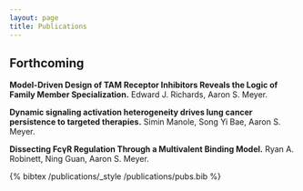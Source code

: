 ```yaml
---
layout: page
title: Publications
---
```


## Forthcoming

**Model-Driven Design of TAM Receptor Inhibitors Reveals the Logic of Family Member Specialization.** Edward J. Richards, Aaron S. Meyer.

**Dynamic signaling activation heterogeneity drives lung cancer persistence to targeted therapies.** Simin Manole, Song Yi Bae, Aaron S. Meyer.

**Dissecting FcγR Regulation Through a Multivalent Binding Model.** Ryan A. Robinett, Ning Guan, Aaron S. Meyer.


{% bibtex /publications/_style /publications/pubs.bib %}



<script>var bqs = document.getElementsByTagName("blockquote");
for(var i = 0; i < bqs.length; i++) {
  bqs[i].style.display = "none";
  var ab = document.createElement('a');
  ab.setAttribute('href', '#');
  ab.setAttribute('onClick', 'toggleBq('+i+'); return false;');
  ab.appendChild(document.createTextNode("[abstract]"));
  bqs[i].parentNode.insertBefore(ab,bqs[i]);
}
function toggleBq(i) {
  if (bqs[i].style.display == "none")
    bqs[i].style.display = "block";
  else
    bqs[i].style.display = "none";
}</script>
